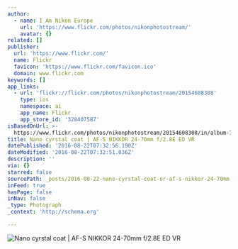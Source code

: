 ```yaml
---
author:
  - name: I Am Nikon Europe
    url: 'https://www.flickr.com/photos/nikonphotostream/'
    avatar: {}
related: []
publisher:
  url: 'https://www.flickr.com/'
  name: Flickr
  favicon: 'https://www.flickr.com/favicon.ico'
  domain: www.flickr.com
keywords: []
app_links:
  - url: 'flickr://flickr.com/photos/nikonphotostream/20154608308'
    type: ios
    namespace: ai
    app_name: Flickr
    app_store_id: '328407587'
isBasedOnUrl: >-
  https://www.flickr.com/photos/nikonphotostream/20154608308/in/album-72157656868285351/
title: Nano cyrstal coat | AF-S NIKKOR 24-70mm f/2.8E ED VR
datePublished: '2016-08-22T07:32:56.190Z'
dateModified: '2016-08-22T07:32:51.036Z'
description: ''
via: {}
starred: false
sourcePath: _posts/2016-08-22-nano-cyrstal-coat-or-af-s-nikkor-24-70mm-f28e-ed-vr.md
inFeed: true
hasPage: false
inNav: false
_type: Photograph
_context: 'http://schema.org'

---
```

![Nano cyrstal coat | AF-S NIKKOR 24-70mm f/2.8E ED VR](https://farm1.staticflickr.com/560/20154608308_58917c2d2c_b.jpg)